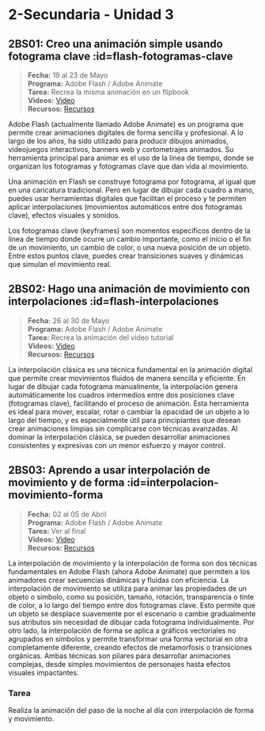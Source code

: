 # 2-Secundaria - Unidad 3

## 2BS01: Creo una animación simple usando fotograma clave :id=flash-fotogramas-clave

> <i class="bi bi-calendar"></i> **Fecha:** 19 al 23 de Mayo<br><i class="bi bi-window-desktop"></i> **Programa:** Adobe Flash / Adobe Animate <br><i class="bi bi-calendar-check"></i> **Tarea:** Recrea la misma animación en un flipbook<br><i class="bi bi-play-btn"></i> **Videos:** [Video](https://www.youtube.com/watch?v=7rG7dexwJEU)<br><i class="bi bi-briefcase"></i> **Recursos:** [Recursos](https://drive.google.com/drive/folders/1JwTqjosoVEP21Pe63xg7g-G1pPczXET8?usp=sharing)

Adobe Flash (actualmente llamado Adobe Animate) es un programa que permite crear animaciones digitales de forma sencilla y profesional. A lo largo de los años, ha sido utilizado para producir dibujos animados, videojuegos interactivos, banners web y cortometrajes animados. Su herramienta principal para animar es el uso de la línea de tiempo, donde se organizan los fotogramas y fotogramas clave que dan vida al movimiento.

Una animación en Flash se construye fotograma por fotograma, al igual que en una caricatura tradicional. Pero en lugar de dibujar cada cuadro a mano, puedes usar herramientas digitales que facilitan el proceso y te permiten aplicar interpolaciones (movimientos automáticos entre dos fotogramas clave), efectos visuales y sonidos.

Los fotogramas clave (keyframes) son momentos específicos dentro de la línea de tiempo donde ocurre un cambio importante, como el inicio o el fin de un movimiento, un cambio de color, o una nueva posición de un objeto. Entre estos puntos clave, puedes crear transiciones suaves y dinámicas que simulan el movimiento real.

## 2BS02: Hago una animación de movimiento con interpolaciones :id=flash-interpolaciones

> <i class="bi bi-calendar"></i> **Fecha:** 26 al 30 de Mayo<br><i class="bi bi-window-desktop"></i> **Programa:** Adobe Flash / Adobe Animate <br><i class="bi bi-calendar-check"></i> **Tarea:** Recrea la animación del video tutorial<br><i class="bi bi-play-btn"></i> **Videos:** [Video](https://www.youtube.com/watch?v=mjxEtbzfUJQ)<br><i class="bi bi-briefcase"></i> **Recursos:** [Recursos](https://drive.google.com/drive/folders/1JwTqjosoVEP21Pe63xg7g-G1pPczXET8?usp=sharing)

La interpolación clásica es una técnica fundamental en la animación digital que permite crear movimientos fluidos de manera sencilla y eficiente. En lugar de dibujar cada fotograma manualmente, la interpolación genera automáticamente los cuadros intermedios entre dos posiciones clave (fotogramas clave), facilitando el proceso de animación. Esta herramienta es ideal para mover, escalar, rotar o cambiar la opacidad de un objeto a lo largo del tiempo, y es especialmente útil para principiantes que desean crear animaciones limpias sin complicarse con técnicas avanzadas. Al dominar la interpolación clásica, se pueden desarrollar animaciones consistentes y expresivas con un menor esfuerzo y mayor control.

<div class="currentTheme">

## 2BS03: Aprendo a usar interpolación de movimiento y de forma :id=interpolacion-movimiento-forma

> <i class="bi bi-calendar"></i> **Fecha:** 02 al 05 de Abril<br><i class="bi bi-window-desktop"></i> **Programa:** Adobe Flash / Adobe Animate <br><i class="bi bi-calendar-check"></i> **Tarea:** Ver al final<br><i class="bi bi-play-btn"></i> **Videos:** [Video](https://www.youtube.com/watch?v=t2EyRNMvmFA)<br><i class="bi bi-briefcase"></i> **Recursos:** [Recursos](https://drive.google.com/drive/folders/1JwTqjosoVEP21Pe63xg7g-G1pPczXET8?usp=sharing)

La interpolación de movimiento y la interpolación de forma son dos técnicas fundamentales en Adobe Flash (ahora Adobe Animate) que permiten a los animadores crear secuencias dinámicas y fluidas con eficiencia. La interpolación de movimiento se utiliza para animar las propiedades de un objeto o símbolo, como su posición, tamaño, rotación, transparencia o tinte de color, a lo largo del tiempo entre dos fotogramas clave. Esto permite que un objeto se desplace suavemente por el escenario o cambie gradualmente sus atributos sin necesidad de dibujar cada fotograma individualmente. Por otro lado, la interpolación de forma se aplica a gráficos vectoriales no agrupados en símbolos y permite transformar una forma vectorial en otra completamente diferente, creando efectos de metamorfosis o transiciones orgánicas. Ambas técnicas son pilares para desarrollar animaciones complejas, desde simples movimientos de personajes hasta efectos visuales impactantes.

### Tarea

Realiza la animación del paso de la noche al día con interpolación de forma y movimiento.

</div>